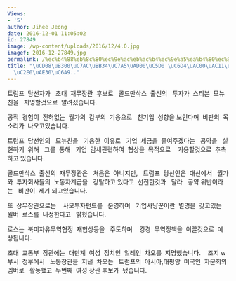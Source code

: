```yaml
---
Views:
- '5'
author: Jihee Jeong
date: 2016-12-01 11:05:02
id: 27849
image: /wp-content/uploads/2016/12/4.0.jpg
imagef: 2016-12-27849.jpg
permalink: /%ec%b4%88%eb%8c%80%ec%9e%ac%eb%ac%b4%ec%9e%a5%ea%b4%80%ec%97%90-%ec%9b%94%ea%b0%80%ea%b0%91%eb%b6%80-%ec%b6%9c%ec%8b%a0%ea%b8%b0%ec%9a%a9/
title: "\uCD08\uB300\uC7AC\uBB34\uC7A5\uAD00\uC5D0 \uC6D4\uAC00\uAC11\uBD80 \uCD9C\
  \uC2E0\uAE30\uC6A9.."
---
```


트럼프  당선자가   초대  재무장관  후보로   골드만삭스  출신의   투자가  스티븐  므뉴친을   지명할것으로  알려졌습니다.

공직  경험이  전혀없는  월가의  갑부의  기용으로   친기업  성향을 보인다며  비판의  목소리가  나오고있습니다.

트럼프  당선인의   므뉴친을   기용한  이유로   기업  세금을  줄여주겠다는   공약을   실현하기  위해   그를  통해   기업  감세관련하여  협상을  목적으로    기용할것으로  추측하고 있습니다.

골드만삭스  출신의  재무장관은   처음은  아니지만,   트럼프  당선인은  대선에서   월가와  투자회사들의  노동자계급을   강탈하고 있다고  선전한것과   달라   공약 위반이라는   비판이  제기 되고있습니다.

또  상무장관으로는    사모투자펀드를   운영하며   기업사냥꾼이란  별명을  갖고있는   윌버  로스를  내정한다고   밝혔습니다.

로스는  북미자유무역협정  재협상등을   주도하며    강경  무역정책을  이끌것으로  예상됩니다.

초대  교통부  장관에는  대만계  여성  정치인  일레인  차오를  지명했습니다.    조지 w부시  정부에서   노동장관을  지낸  차오는   트럼프의  아시아,태평양  미국인  자문회의  멤버로   활동했고  두번째  여성 장관 후보가  됐습니다.

&nbsp;

&nbsp;
